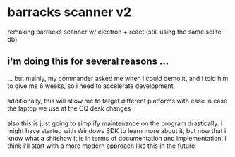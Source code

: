 # barracks scanner v2
remaking barracks scanner w/ electron + react (still using the same sqlite db)
## i'm doing this for several reasons ...
... but mainly, my commander asked me when i could demo it, and i told him to give me 6 weeks, so i need to accelerate development
<br/> <br/>
additionally, this will allow me to target different platforms with ease in case the laptop we use at the CQ desk changes
<br/> <br/>
also this is just going to simplify maintenance on the program drastically. i might have started with Windows SDK to learn more about it, but now that i know what a shitshow it is in terms of documentation and implementation, i think i'll start with a more modern approach like this in the future

